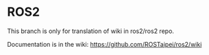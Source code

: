 # ROS2

This branch is only for translation of wiki in ros2/ros2 repo.

Documentation is in the wiki: https://github.com/ROSTaipei/ros2/wiki 
